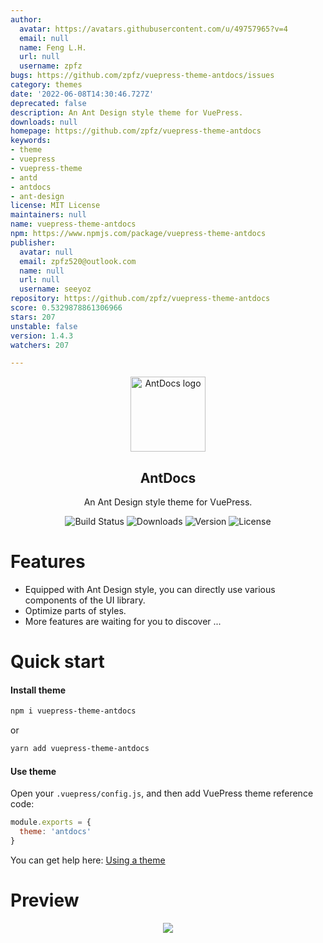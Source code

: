 ```yaml
---
author:
  avatar: https://avatars.githubusercontent.com/u/49757965?v=4
  email: null
  name: Feng L.H.
  url: null
  username: zpfz
bugs: https://github.com/zpfz/vuepress-theme-antdocs/issues
category: themes
date: '2022-06-08T14:30:46.727Z'
deprecated: false
description: An Ant Design style theme for VuePress.
downloads: null
homepage: https://github.com/zpfz/vuepress-theme-antdocs
keywords:
- theme
- vuepress
- vuepress-theme
- antd
- antdocs
- ant-design
license: MIT License
maintainers: null
name: vuepress-theme-antdocs
npm: https://www.npmjs.com/package/vuepress-theme-antdocs
publisher:
  avatar: null
  email: zpfz520@outlook.com
  name: null
  url: null
  username: seeyoz
repository: https://github.com/zpfz/vuepress-theme-antdocs
score: 0.5329878861306966
stars: 207
unstable: false
version: 1.4.3
watchers: 207

---
```


<p align="center"><a href="https://github.com/zpfz/vuepress-theme-antdocs" target="_blank" rel="nofollow"><img width="120" src="https://s2.ax1x.com/2020/02/27/3aIcDK.png" alt="AntDocs logo"></a></p>

<h2 align="center">AntDocs</h2>

<p align="center">An Ant Design style theme for VuePress.</p>

<p align="center">
  <img src="https://img.shields.io/badge/build-passing-brightgreen?style=flat-square" alt="Build Status">
  <img src="https://img.shields.io/npm/dt/vuepress-theme-antdocs?style=flat-square&color=red" alt="Downloads">
  <img src="https://img.shields.io/github/package-json/v/zpfz/vuepress-theme-antdocs?style=flat-square" alt="Version">
  <img src="https://img.shields.io/github/license/zpfz/vuepress-theme-antdocs?style=flat-square" alt="License">
</p>

# Features
- Equipped with Ant Design style, you can directly use various components of the UI library.
- Optimize parts of styles.
- More features are waiting for you to discover ...

# Quick start

#### Install theme

```sh
npm i vuepress-theme-antdocs
```
or
```sh
yarn add vuepress-theme-antdocs
```

#### Use theme  

Open your `.vuepress/config.js`, and then add VuePress theme reference code:
```js
module.exports = {
  theme: 'antdocs'
}
```
You can get help here: [Using a theme](https://vuepress.vuejs.org/theme/using-a-theme.html#theme-shorthand)

# Preview

<p align="center"><img src="https://s2.ax1x.com/2020/02/28/3B3lOf.png"/></p>